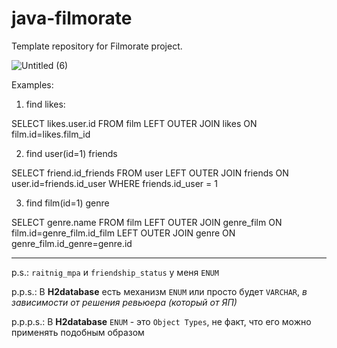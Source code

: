 # java-filmorate
Template repository for Filmorate project.

![Untitled (6)](https://user-images.githubusercontent.com/108143971/234655674-5b833903-4e19-46f1-b2bb-24272359b941.png)



Examples:

1. find likes:

SELECT likes.user.id
FROM film 
LEFT OUTER JOIN likes ON film.id=likes.film_id

2. find user(id=1) friends 

SELECT friend.id_friends
FROM user
LEFT OUTER JOIN friends ON user.id=friends.id_user
WHERE friends.id_user = 1 

3. find film(id=1) genre

SELECT genre.name
FROM film
LEFT OUTER JOIN genre_film ON film.id=genre_film.id_film
LEFT OUTER JOIN genre ON genre_film.id_genre=genre.id

********


p.s.:     `raitnig_mpa` и `friendship_status` у меня `ENUM`

p.p.s.:     В **H2database** есть механизм `ENUM` или просто будет `VARCHAR`, *в зависимости от решения ревьюера (который от ЯП)*

p.p.p.s.:      В **H2database**  `ENUM` - это `Object Types`, не факт, что его можно применять подобным образом
